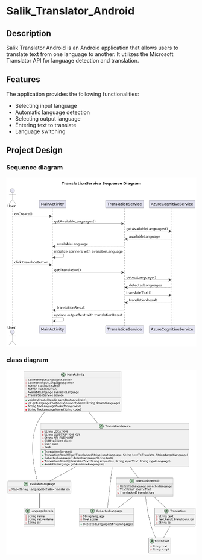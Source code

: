 # Salik_Translator_Android


## Description

Salik Translator Android is an Android application that allows users to translate text from one language to another. It utilizes the Microsoft Translator API for language detection and translation.

## Features

The application provides the following functionalities:

- Selecting input language
- Automatic language detection
- Selecting output language
- Entering text to translate
- Language switching


## Project Design 
### Sequence diagram
![Alt Text](app/bLCnKiCm4EprYYkXo0TIC36XX8Q41npoZhb1aOnqCf3NWmOm0JcJk75ntjtRsnsjadBKl7D6HHre6zadnoh1Rn07iQ0DNZAy1Tq8Tv5tnh3L4EaX8HfJlhIueZiMtrYLGVHzIS6l8rXnSMaEVnHWlM597RGPM1m_Ejooxp9tI9_S6biKcdsEM8VEYyg0aoAJS5eSiSB_9IPDL0TNjBztLtWf.png)


### class diagram
![Alt Text](cdiagram.png)

